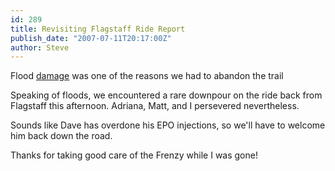 ```yaml
---
id: 289
title: Revisiting Flagstaff Ride Report
publish_date: "2007-07-11T20:17:00Z"
author: Steve
---
```

  
Flood [damage](http://www.nps.gov/mora/parknews/images-of-the-flood-of-2006.htm) was one of the reasons we had to abandon the trail

Speaking of floods, we encountered a rare downpour on the ride back from Flagstaff this afternoon. Adriana, Matt, and I persevered nevertheless.

Sounds like Dave has overdone his EPO injections, so we'll have to welcome him back down the road.

Thanks for taking good care of the Frenzy while I was gone!
